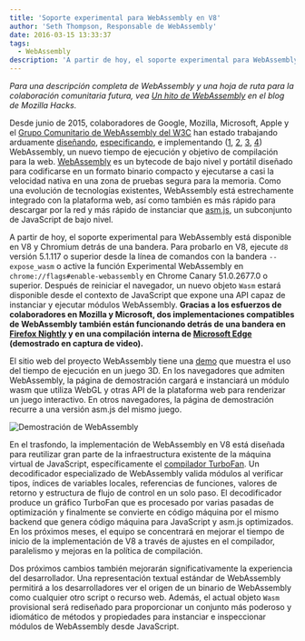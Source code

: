 ```yaml
---
title: 'Soporte experimental para WebAssembly en V8'
author: 'Seth Thompson, Responsable de WebAssembly'
date: 2016-03-15 13:33:37
tags:
  - WebAssembly
description: 'A partir de hoy, el soporte experimental para WebAssembly está disponible en V8 y Chromium detrás de una bandera.'
---
```

_Para una descripción completa de WebAssembly y una hoja de ruta para la colaboración comunitaria futura, vea [Un hito de WebAssembly](https://hacks.mozilla.org/2016/03/a-webassembly-milestone/) en el blog de Mozilla Hacks._

Desde junio de 2015, colaboradores de Google, Mozilla, Microsoft, Apple y el [Grupo Comunitario de WebAssembly del W3C](https://www.w3.org/community/webassembly/participants) han estado trabajando arduamente [diseñando](https://github.com/WebAssembly/design), [especificando](https://github.com/WebAssembly/spec), e implementando ([1](https://www.chromestatus.com/features/5453022515691520), [2](https://platform-status.mozilla.org/#web-assembly), [3](https://github.com/Microsoft/ChakraCore/wiki/Roadmap), [4](https://webkit.org/status/#specification-webassembly)) WebAssembly, un nuevo tiempo de ejecución y objetivo de compilación para la web. [WebAssembly](https://webassembly.github.io/) es un bytecode de bajo nivel y portátil diseñado para codificarse en un formato binario compacto y ejecutarse a casi la velocidad nativa en una zona de pruebas segura para la memoria. Como una evolución de tecnologías existentes, WebAssembly está estrechamente integrado con la plataforma web, así como también es más rápido para descargar por la red y más rápido de instanciar que [asm.js](http://asmjs.org/), un subconjunto de JavaScript de bajo nivel.

<!--truncate-->
A partir de hoy, el soporte experimental para WebAssembly está disponible en V8 y Chromium detrás de una bandera. Para probarlo en V8, ejecute `d8` versión 5.1.117 o superior desde la línea de comandos con la bandera `--expose_wasm` o active la función Experimental WebAssembly en `chrome://flags#enable-webassembly` en Chrome Canary 51.0.2677.0 o superior. Después de reiniciar el navegador, un nuevo objeto `Wasm` estará disponible desde el contexto de JavaScript que expone una API capaz de instanciar y ejecutar módulos WebAssembly. **Gracias a los esfuerzos de colaboradores en Mozilla y Microsoft, dos implementaciones compatibles de WebAssembly también están funcionando detrás de una bandera en [Firefox Nightly](https://hacks.mozilla.org/2016/03/a-webassembly-milestone) y en una compilación interna de [Microsoft Edge](http://blogs.windows.com/msedgedev/2016/03/15/previewing-webassembly-experiments) (demostrado en captura de video).**

El sitio web del proyecto WebAssembly tiene una [demo](https://webassembly.github.io/demo/) que muestra el uso del tiempo de ejecución en un juego 3D. En los navegadores que admiten WebAssembly, la página de demostración cargará e instanciará un módulo wasm que utiliza WebGL y otras API de la plataforma web para renderizar un juego interactivo. En otros navegadores, la página de demostración recurre a una versión asm.js del mismo juego.

![[Demostración de WebAssembly](https://webassembly.github.io/demo/)](/_img/webassembly-experimental/tanks.jpg)

En el trasfondo, la implementación de WebAssembly en V8 está diseñada para reutilizar gran parte de la infraestructura existente de la máquina virtual de JavaScript, específicamente el [compilador TurboFan](/blog/turbofan-jit). Un decodificador especializado de WebAssembly valida módulos al verificar tipos, índices de variables locales, referencias de funciones, valores de retorno y estructura de flujo de control en un solo paso. El decodificador produce un gráfico TurboFan que es procesado por varias pasadas de optimización y finalmente se convierte en código máquina por el mismo backend que genera código máquina para JavaScript y asm.js optimizados. En los próximos meses, el equipo se concentrará en mejorar el tiempo de inicio de la implementación de V8 a través de ajustes en el compilador, paralelismo y mejoras en la política de compilación.

Dos próximos cambios también mejorarán significativamente la experiencia del desarrollador. Una representación textual estándar de WebAssembly permitirá a los desarrolladores ver el origen de un binario de WebAssembly como cualquier otro script o recurso web. Además, el actual objeto `Wasm` provisional será rediseñado para proporcionar un conjunto más poderoso y idiomático de métodos y propiedades para instanciar e inspeccionar módulos de WebAssembly desde JavaScript.

